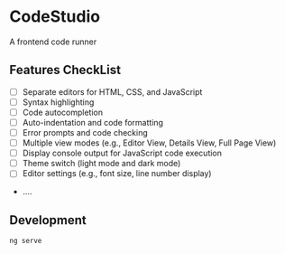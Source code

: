 # CodeStudio

A frontend code runner

## Features CheckList

- [ ] Separate editors for HTML, CSS, and JavaScript
- [ ] Syntax highlighting
- [ ] Code autocompletion
- [ ] Auto-indentation and code formatting
- [ ] Error prompts and code checking
- [ ] Multiple view modes (e.g., Editor View, Details View, Full Page View)
- [ ] Display console output for JavaScript code execution
- [ ] Theme switch (light mode and dark mode)
- [ ] Editor settings (e.g., font size, line number display)
- ....

## Development

```js
ng serve
```
